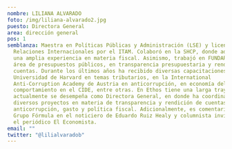 ```yaml
---
nombre: LILIANA ALVARADO
foto: /img/liliana-alvarado2.jpg
puesto: Directora General
area: dirección general
pos: 1
semblanza: Maestra en Políticas Públicas y Administración (LSE) y licenciada en
  Relaciones Internacionales por el ITAM. Colaboró en la SHCP, donde adquirió
  una amplia experiencia en materia fiscal. Asimismo, trabajó en FUNDAR en el
  área de presupuestos públicos, en transparencia presupuestaria y rendición de
  cuentas. Durante los últimos años ha recibido diversas capacitaciones en la
  Universidad de Harvard en temas tributarios, en la International
  Anti-Corruption Academy de Austria en anticorrupción, en economía del
  comportamiento en el CIDE, entre otras. En Ethos tiene una larga trayectoria y
  actualmente se desempeña como Directora General, en donde ha coordinado
  diversos proyectos en materia de transparencia y rendición de cuentas,
  anticorrupción, gasto y política fiscal. Adicionalmente, es comentarista para
  Grupo Fórmula en el noticiero de Eduardo Ruiz Healy y columnista invitada en
  el periódico El Economista.
email: ""
twitter: "@lilialvaradob"
---
```

